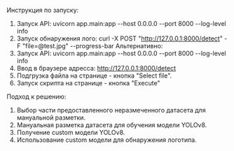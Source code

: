 Инструкция по запуску: 
1. Запуск API: uvicorn app.main:app --host 0.0.0.0 --port 8000 --log-level info
2. Запуск обнаружения лого: curl -X POST "http://127.0.0.1:8000/detect" -F "file=@test.jpg" --progress-bar
Альтернативно:
1. Запуск API: uvicorn app.main:app --host 0.0.0.0 --port 8000 --log-level info
2. Ввод в браузере адресса: http://127.0.0.1:8000/detect
3. Подгрузка файла на странице - кнопка "Select file".
4. Запуск скрипта на странице - кнопка "Execute"

Подход к решению: 
1. Выбор части предоставленного неразмеченного датасета для мануальной разметки.
2. Мануальная разметка датасета для обучения модели YOLOv8.
3. Получение custom модели YOLOv8.
4. Использование custom модели для обнаружения логотипа.
